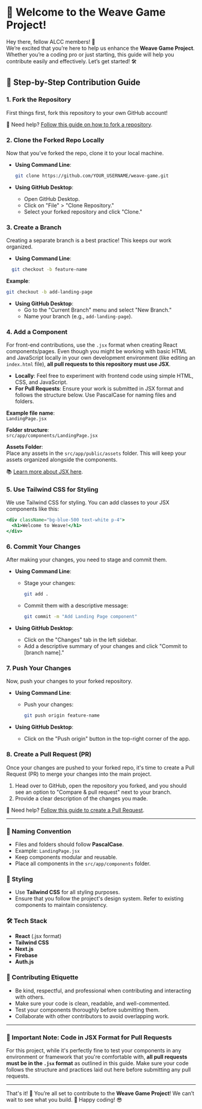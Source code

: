 # 🌟 Welcome to the Weave Game Project!

Hey there, fellow ALCC members! 🙌  
We’re excited that you’re here to help us enhance the **Weave Game Project**. Whether you’re a coding pro or just starting, this guide will help you contribute easily and effectively. Let’s get started! 🛠️

## 📝 Step-by-Step Contribution Guide

### 1. Fork the Repository
First things first, fork this repository to your own GitHub account!

🔗 Need help? [Follow this guide on how to fork a repository](https://docs.github.com/en/get-started/quickstart/fork-a-repo).

### 2. Clone the Forked Repo Locally
Now that you’ve forked the repo, clone it to your local machine.

- **Using Command Line**:
  ```bash
  git clone https://github.com/YOUR_USERNAME/weave-game.git
  ```

- **Using GitHub Desktop**:  
  - Open GitHub Desktop.
  - Click on "File" > "Clone Repository."
  - Select your forked repository and click "Clone."

### 3. Create a Branch
Creating a separate branch is a best practice! This keeps our work organized.

- **Using Command Line**:
```bash
  git checkout -b feature-name
```
  **Example**:  
  ```bash
  git checkout -b add-landing-page
```
- **Using GitHub Desktop**:  
  - Go to the "Current Branch" menu and select "New Branch."
  - Name your branch (e.g., `add-landing-page`).

### 4. Add a Component
For front-end contributions, use the `.jsx` format when creating React components/pages. Even though you might be working with basic HTML and JavaScript locally in your own development environment (like editing an `index.html` file), **all pull requests to this repository must use JSX**.

- **Locally**: Feel free to experiment with frontend code using simple HTML, CSS, and JavaScript.
- **For Pull Requests**: Ensure your work is submitted in JSX format and follows the structure below. Use PascalCase for naming files and folders.

**Example file name**:  
`LandingPage.jsx`

**Folder structure**:  
`src/app/components/LandingPage.jsx`

**Assets Folder**:  
Place any assets in the `src/app/public/assets` folder. This will keep your assets organized alongside the components.

📚 [Learn more about JSX here](https://reactjs.org/docs/introducing-jsx.html).

### 5. Use Tailwind CSS for Styling
We use Tailwind CSS for styling. You can add classes to your JSX components like this:

```jsx
<div className="bg-blue-500 text-white p-4">
  <h1>Welcome to Weave!</h1>
</div>
```
### 6. Commit Your Changes
After making your changes, you need to stage and commit them.

- **Using Command Line**:
  - Stage your changes:
    ```bash
    git add .
    ```
  - Commit them with a descriptive message:
    ```bash
    git commit -m "Add Landing Page component"
    ```

- **Using GitHub Desktop**:
  - Click on the "Changes" tab in the left sidebar.
  - Add a descriptive summary of your changes and click "Commit to [branch name]."

### 7. Push Your Changes
Now, push your changes to your forked repository.

- **Using Command Line**:
  - Push your changes:
    ```bash
    git push origin feature-name
    ```

- **Using GitHub Desktop**:
  - Click on the "Push origin" button in the top-right corner of the app.

### 8. Create a Pull Request (PR)
Once your changes are pushed to your forked repo, it's time to create a Pull Request (PR) to merge your changes into the main project.

1. Head over to GitHub, open the repository you forked, and you should see an option to "Compare & pull request" next to your branch.
2. Provide a clear description of the changes you made.

🔗 Need help? [Follow this guide to create a Pull Request](https://docs.github.com/en/pull-requests).

---

### 🔄 Naming Convention
- Files and folders should follow **PascalCase**.
- Example: `LandingPage.jsx`
- Keep components modular and reusable.
- Place all components in the `src/app/components` folder.

### 🎨 Styling
- Use **Tailwind CSS** for all styling purposes.
- Ensure that you follow the project's design system. Refer to existing components to maintain consistency.

### 🛠️ Tech Stack
- **React** (.jsx format)
- **Tailwind CSS**
- **Next.js**
- **Firebase**
- **Auth.js**

### 🤝 Contributing Etiquette
- Be kind, respectful, and professional when contributing and interacting with others.
- Make sure your code is clean, readable, and well-commented.
- Test your components thoroughly before submitting them.
- Collaborate with other contributors to avoid overlapping work.

---

### 📢 Important Note: Code in JSX Format for Pull Requests
For this project, while it's perfectly fine to test your components in any environment or framework that you're comfortable with, **all pull requests must be in the `.jsx` format** as outlined in this guide. Make sure your code follows the structure and practices laid out here before submitting any pull requests.

---

That's it! 🎉 You’re all set to contribute to the **Weave Game Project**! We can’t wait to see what you build. 🚀 Happy coding! 😎


